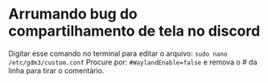 # Arrumando bug do compartilhamento de tela no discord

Digitar esse comando no terminal para editar o arquivo: `sudo nano /etc/gdm3/custom.conf`
Procure por: `#WaylandEnable=false` e remova o # da linha para tirar o comentário.